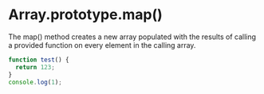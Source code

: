 # Array.prototype.map()

The map() method creates a new array populated with the results of calling a provided function on every element in the calling array.

```javascript
function test() {
  return 123;
}
console.log(1);
```
